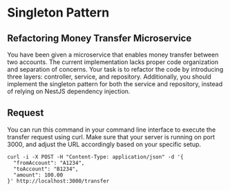 # Singleton Pattern

## Refactoring Money Transfer Microservice

You have been given a microservice that enables money transfer between two accounts. The current implementation lacks
proper code organization and separation of concerns. Your task is to refactor the code by introducing three layers:
controller, service, and repository. Additionally, you should implement the singleton pattern for both the service and
repository, instead of relying on NestJS dependency injection.

## Request

You can run this command in your command line interface to execute the transfer request using curl. Make sure that your
server is running on port 3000, and adjust the URL accordingly based on your specific setup.

```
curl -i -X POST -H "Content-Type: application/json" -d '{
  "fromAccount": "A1234",
  "toAccount": "B1234",
  "amount": 100.00
}' http://localhost:3000/transfer
```